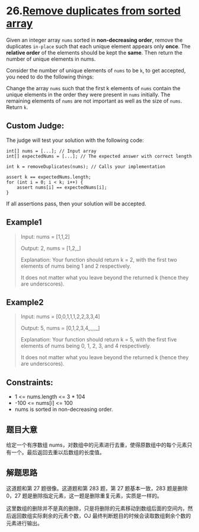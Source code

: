 # 26.[Remove duplicates from sorted array](https://leetcode.com/problems/remove-duplicates-from-sorted-array/)

Given an integer array `nums` sorted in **non-decreasing order**, remove the duplicates `in-place` such that each unique element appears only **once**. The **relative order** of the elements should be kept the **same**. Then return the number of unique elements in nums.

Consider the number of unique elements of `nums` to be `k`, to get accepted, you need to do the following things:

Change the array `nums` such that the first k elements of `nums` contain the unique elements in the order they were present in `nums` initially. The remaining elements of `nums` are not important as well as the size of `nums`.
Return `k`.

## Custom Judge:

The judge will test your solution with the following code:

```code
int[] nums = [...]; // Input array
int[] expectedNums = [...]; // The expected answer with correct length

int k = removeDuplicates(nums); // Calls your implementation

assert k == expectedNums.length;
for (int i = 0; i < k; i++) {
    assert nums[i] == expectedNums[i];
}
```

If all assertions pass, then your solution will be accepted.

## Example1

> Input: nums = [1,1,2]
>
> Output: 2, nums = [1,2,_]
>
> Explanation: Your function should return k = 2, with the first two elements of nums being 1 and 2 respectively.
>
> It does not matter what you leave beyond the returned k (hence they are underscores).

## Example2

> Input: nums = [0,0,1,1,1,2,2,3,3,4]
>
> Output: 5, nums = [0,1,2,3,4,_,_,_,_,_]
>
> Explanation: Your function should return k = 5, with the first five elements of nums being 0, 1, 2, 3, and 4 respectively.
>
> It does not matter what you leave beyond the returned k (hence they are underscores).


## Constraints:

- 1 <= nums.length <= 3 * 104
- -100 <= nums[i] <= 100
- nums is sorted in non-decreasing order.

## 题目大意

给定一个有序数组 nums，对数组中的元素进行去重，使得原数组中的每个元素只有一个。最后返回去重以后数组的长度值。

## 解题思路

这道题和第 27 题很像。这道题和第 283 题，第 27 题基本一致，283 题是删除 0，27 题是删除指定元素，这一题是删除重复元素，实质是一样的。

这里数组的删除并不是真的删除，只是将删除的元素移动到数组后面的空间内，然后返回数组实际剩余的元素个数，OJ 最终判断题目的时候会读取数组剩余个数的元素进行输出。

